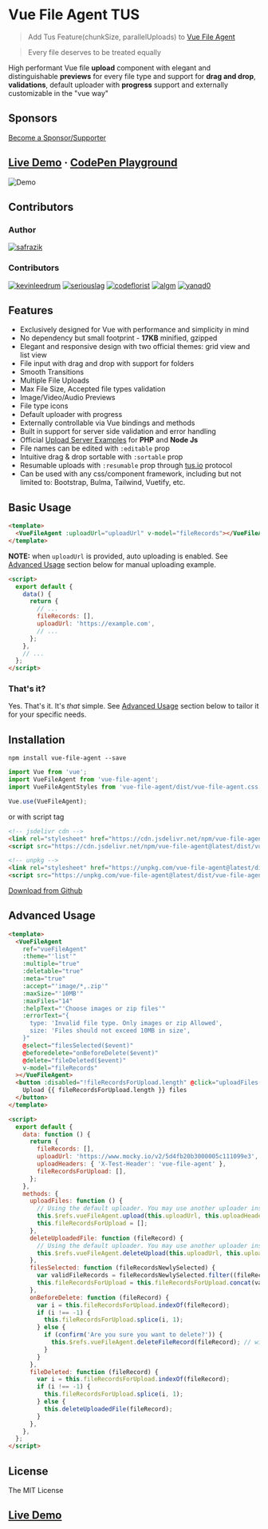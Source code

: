# Vue File Agent TUS
> Add Tus Feature(chunkSize, parallelUploads) to [Vue File Agent](https://safrazik.com/vue-file-agent/)

> Every file deserves to be treated equally

High performant Vue file **upload** component with elegant and distinguishable **previews** for every file type and support for **drag and drop**, **validations**, default uploader with **progress** support and externally customizable in the "vue way"

<div class="clearfix"></div>

## Sponsors

[Become a Sponsor/Supporter](https://www.patreon.com/safrazik)

## [Live Demo][] · [CodePen Playground](https://codepen.io/safrazik/pen/BaBpYme)

![Demo](website/assets/demo.gif?v=1.5)

## Contributors

### Author

[![safrazik](https://avatars1.githubusercontent.com/u/3174706?s=50&v=4)](https://github.com/safrazik)

### Contributors

[![kevinleedrum](https://avatars1.githubusercontent.com/u/3342530?s=40&v=4)](https://github.com/kevinleedrum)
[![seriouslag](https://avatars1.githubusercontent.com/u/14366926?s=40&v=4)](https://github.com/seriouslag)
[![codeflorist](https://avatars1.githubusercontent.com/u/41453547?s=40&v=4)](https://github.com/codeflorist)
[![algm](https://avatars1.githubusercontent.com/u/146385?s=40&v=4)](https://github.com/algm)
[![yanqd0](https://avatars1.githubusercontent.com/u/8525143?s=40&v=4)](https://github.com/yanqd0)

## Features

- Exclusively designed for Vue with performance and simplicity in mind
- No dependency but small footprint - **17KB** minified, gzipped
- Elegant and responsive design with two official themes: grid view and list view
- File input with drag and drop with support for folders
- Smooth Transitions
- Multiple File Uploads
- Max File Size, Accepted file types validation
- Image/Video/Audio Previews
- File type icons
- Default uploader with progress
- Externally controllable via Vue bindings and methods
- Built in support for server side validation and error handling
- Official [Upload Server Examples](upload-server-examples) for **PHP** and **Node Js**
- File names can be edited with `:editable` prop
- Intuitive drag & drop sortable with `:sortable` prop
- Resumable uploads with `:resumable` prop through [tus.io](https://tus.io) protocol
- Can be used with any css/component framework, including but not limited to: Bootstrap, Bulma, Tailwind, Vuetify, etc.

## Basic Usage

<!-- #### Template -->

<!-- {% raw %}) -->

```html
<template>
  <VueFileAgent :uploadUrl="uploadUrl" v-model="fileRecords"></VueFileAgent>
</template>
```

<!-- {% endraw %}) -->

**NOTE:** when `uploadUrl` is provided, auto uploading is enabled. See [Advanced Usage](#advanced-usage) section below for manual uploading example.

<!-- #### Script -->

<!-- ```javascript -->

```html
<script>
  export default {
    data() {
      return {
        // ...
        fileRecords: [],
        uploadUrl: 'https://example.com',
        // ...
      };
    },
    // ...
  };
</script>
```

### That's it?

Yes. That's it. It's _that_ simple. See [Advanced Usage](#advanced-usage) section below to tailor it for your specific needs.

## Installation

```
npm install vue-file-agent --save
```

```javascript
import Vue from 'vue';
import VueFileAgent from 'vue-file-agent';
import VueFileAgentStyles from 'vue-file-agent/dist/vue-file-agent.css';

Vue.use(VueFileAgent);
```

or with script tag

```html
<!-- jsdelivr cdn -->
<link rel="stylesheet" href="https://cdn.jsdelivr.net/npm/vue-file-agent@latest/dist/vue-file-agent.css" />
<script src="https://cdn.jsdelivr.net/npm/vue-file-agent@latest/dist/vue-file-agent.umd.js"></script>

<!-- unpkg -->
<link rel="stylesheet" href="https://unpkg.com/vue-file-agent@latest/dist/vue-file-agent.css" />
<script src="https://unpkg.com/vue-file-agent@latest/dist/vue-file-agent.umd.js"></script>
```

[Download from Github](https://github.com/safrazik/vue-file-agent/releases)

## Advanced Usage

<!-- #### Template -->
<!-- {% raw %} -->

```html
<template>
  <VueFileAgent
    ref="vueFileAgent"
    :theme="'list'"
    :multiple="true"
    :deletable="true"
    :meta="true"
    :accept="'image/*,.zip'"
    :maxSize="'10MB'"
    :maxFiles="14"
    :helpText="'Choose images or zip files'"
    :errorText="{
      type: 'Invalid file type. Only images or zip Allowed',
      size: 'Files should not exceed 10MB in size',
    }"
    @select="filesSelected($event)"
    @beforedelete="onBeforeDelete($event)"
    @delete="fileDeleted($event)"
    v-model="fileRecords"
  ></VueFileAgent>
  <button :disabled="!fileRecordsForUpload.length" @click="uploadFiles()">
    Upload {{ fileRecordsForUpload.length }} files
  </button>
</template>
```

<!-- {% endraw %}) -->
<!-- #### Script -->

<!-- ```javascript -->

```html
<script>
  export default {
    data: function () {
      return {
        fileRecords: [],
        uploadUrl: 'https://www.mocky.io/v2/5d4fb20b3000005c111099e3',
        uploadHeaders: { 'X-Test-Header': 'vue-file-agent' },
        fileRecordsForUpload: [],
      };
    },
    methods: {
      uploadFiles: function () {
        // Using the default uploader. You may use another uploader instead.
        this.$refs.vueFileAgent.upload(this.uploadUrl, this.uploadHeaders, this.fileRecordsForUpload);
        this.fileRecordsForUpload = [];
      },
      deleteUploadedFile: function (fileRecord) {
        // Using the default uploader. You may use another uploader instead.
        this.$refs.vueFileAgent.deleteUpload(this.uploadUrl, this.uploadHeaders, fileRecord);
      },
      filesSelected: function (fileRecordsNewlySelected) {
        var validFileRecords = fileRecordsNewlySelected.filter((fileRecord) => !fileRecord.error);
        this.fileRecordsForUpload = this.fileRecordsForUpload.concat(validFileRecords);
      },
      onBeforeDelete: function (fileRecord) {
        var i = this.fileRecordsForUpload.indexOf(fileRecord);
        if (i !== -1) {
          this.fileRecordsForUpload.splice(i, 1);
        } else {
          if (confirm('Are you sure you want to delete?')) {
            this.$refs.vueFileAgent.deleteFileRecord(fileRecord); // will trigger 'delete' event
          }
        }
      },
      fileDeleted: function (fileRecord) {
        var i = this.fileRecordsForUpload.indexOf(fileRecord);
        if (i !== -1) {
          this.fileRecordsForUpload.splice(i, 1);
        } else {
          this.deleteUploadedFile(fileRecord);
        }
      },
    },
  };
</script>
```

## License

The MIT License

## [Live Demo][]

[live demo]: https://safrazik.github.io/vue-file-agent
